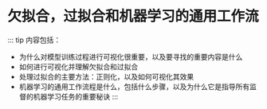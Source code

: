 # 欠拟合，过拟合和机器学习的通用工作流

::: tip 内容包括：

- 为什么对模型训练过程进行可视化很重要，以及要寻找的重要内容是什么
- 如何进行可视化并理解欠拟合和过拟合
- 处理过拟合的主要方法：正则化，以及如何可视化其效果
- 机器学习的通用工作流程是什么，包括什么步骤，以及为什么它是指导所有监督的机器学习任务的重要秘诀
  :::
